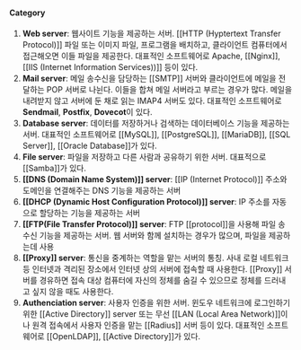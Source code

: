 #### Category

1. **Web server**: 웹사이트 기능을 제공하는 서버. [[HTTP (Hyptertext Transfer Protocol)]] 파일 또는 이미지 파일, 프로그램을 배치하고, 클라이언트 컴퓨터에서 접근해오면 이들 파일을 제공한다. 대표적인 소프트웨어로 Apache, [[Nginx]], [[IIS (Internet Information Services))]] 등이 있다.
2. **Mail server**: 메일 송수신을 담당하는 [[SMTP]] 서버와 클라이언트에 메일을 전달하는 POP 서버로 나뉜다. 이들을 합쳐 메일 서버라고 부르는 경우가 많다. 메일을 내려받지 않고 서버에 둔 채로 읽는 IMAP4 서버도 있다. 대표적인 소프트웨어로 **Sendmail**, **Postfix**, **Dovecot**이 있다.
3. **Database server**: 데이터를 저장하거나 검색하는 데이터베이스 기능을 제공하는 서버. 대표적인 소프트웨어로 [[MySQL]], [[PostgreSQL]], [[MariaDB]], [[SQL Server]], [[Oracle Database]]가 있다.
4. **File server**: 파일을 저장하고 다른 사람과 공유하기 위한 서버. 대표적으로 [[Samba]]가 있다.
5. **[[DNS (Domain Name System)]] server**: [[IP (Internet Protocol)]] 주소와 도메인을 연결해주는 DNS 기능을 제공하는 서버
6. **[[DHCP (Dynamic Host Configuration Protocol)]] server**: IP 주소를 자동으로 할당하는 기능을 제공하는 서버
7. **[[FTP(File Transfer Protocol)]] server**: FTP [[protocol]]을 사용해 파일 송수신 기능을 제공하는 서버. 웹 서버와 함께 설치하는 경우가 많으며, 파일을 제공하는데 사용
8. **[[Proxy]] server**: 통신을 중계하는 역할을 맡는 서버의 통칭. 사내 로컬 네트워크 등 인터넷과 격리된 장소에서 인터넷 상의 서버에 접속할 때 사용한다. [[Proxy]] 서버를 경유하면 접속 대상 컴퓨터에 자신의 정체를 숨길 수 있으므로 정체를 드러내고 싶지 않을 때도 사용한다.
9. **Authenciation server**: 사용자 인증을 위한 서버. 윈도우 네트워크에 로그인하기 위한 [[Active Directory]] server 또는 무선 [[LAN (Local Area Network)]]이나 원격 접속에서 사용자 인증을 맡는 [[Radius]] 서버 등이 있다. 대표적인 소프트웨어로 [[OpenLDAP]], [[Active Directory]]가 있다.